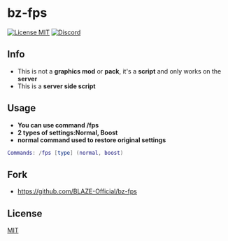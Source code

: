 # bz-fps


[![License MIT](https://cdn.discordapp.com/attachments/715130970294059088/1044845854508449822/license.png)](https://choosealicense.com/licenses/mit/)
[![Discord](https://cdn.discordapp.com/attachments/715130970294059088/1044855172494532628/discord.png)](https://discord.gg/MsYnsvR69A)


## Info
+ This is not a **graphics mod** or **pack**, it's a **script** and only works on the **server**
+ This is a **server side script**


## Usage
+ **You can use command /fps**
+ **2 types of settings:Normal, Boost**
+ **normal command used to restore original settings**


```lua 
Commands: /fps [type] (normal, boost)
```


## Fork
+ https://github.com/BLAZE-Official/bz-fps


## License
[MIT](https://choosealicense.com/licenses/mit/)
